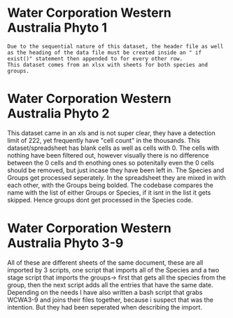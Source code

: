 # Water Corporation Western Australia Phyto 1
    Due to the sequential nature of this dataset, the header file as well as the heading of the data file must be created inside an " if exist()" statement then appended to for every other row.
    This dataset comes from an xlsx with sheets for both species and groups.

# Water Corporation Western Australia Phyto 2
This dataset came in an xls and is not super clear, they have a detection limit of 222, yet frequently have "cell count" in the thousands.
This dataset/spreadsheet has blank cells as well as cells with 0. The cells with nothing have been filtered out, however visually there is no difference between the 0 cells and th enothing ones so potenitally even the 0 cells should be removed, but just incase they have been left in.
The Species and Groups get processed seperately. In the spreadsheet they are mixed in with each other, with the Groups being bolded. The codebase compares the name with the list of either Groups or Species, if it isnt in the list it gets skipped. Hence groups dont get processed in the Species code.

# Water Corporation Western Australia Phyto 3-9
All of these are different sheets of the same document, these are all imported by 3 scripts, one script that imports all of the Species and a two stage script that imports the groups-> first that gets all the species from the group, then the next script adds all the entries that have the same date.
Depending on the needs I have also written a bash script that grabs WCWA3-9 and joins their files together, because i suspect that was the intention. But they had been seperated when describing the import.
